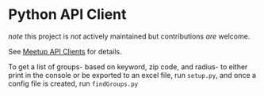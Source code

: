 Python API Client
=================

_note_ this project is _not_ actively maintained but contributions _are_ welcome.

See [Meetup API Clients][1] for details.

To get a list of groups- based on keyword, zip code, and radius- to either print in the console or be exported to an excel file, run `setup.py`, and once a config file is created, run `findGroups.py`


[1]:http://www.meetup.com/meetup_api/clients/
